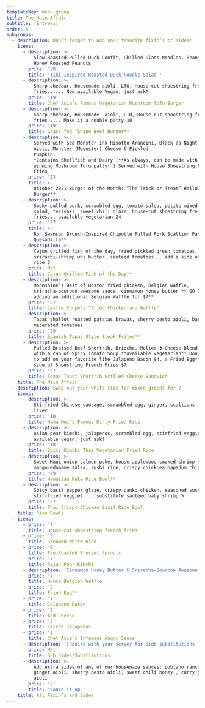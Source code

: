 ```yaml
---
templateKey: menu-group
title: The Main Affair
subtitle: (Entrees)
order: 5
subgroups:
  - description: Don’t forget to add your favorite fixin’s or sides!
    items:
      - description: >-
          Slow Roasted Pulled Duck Confit, Chilled Glass Noodles, Beansprouts &
          Honey Roasted Peanuts 
        price: '28'
        title: 'Tiki-Inspired Roasted Duck Noodle Salad '
      - description: >-
          Sharp cheddar, Housemade aioli, LTO, House-cut shoestring french
          fries...... Now available Vegan, just ask!
        price: '19'
        title: Chef Asia’s Famous Vegetarian Mushroom Tofu Burger
      - description: >-
          Sharp cheddar, Housemade  aioli, LTO, House-cut shoestring french
          fries .... Make it a double patty 10 
        price: '19'
        title: Grass-fed ’Shine Beef Burger**
      - description: >-
          Served with Sea Monster Ink Risotto Arancini, Black as Night Garlic
          Aioli, Monster (Meunster) Cheese & Pickled
          Pumpkin.                                                                       
          *Contains Shellfish and Dairy (**As always, can be made with our award
          winning Mushroom Tofu patty! ) Served with House Shoestring French
          Fries 
        price: '23'
        title: >-
          October 2021 Burger of the Month: “The Trick or Treat” Halloween
          Burger**
      - description: >-
          Smoky pulled pork, scrambled egg, tomato salsa, petite mixed greens
          salad, teriyaki, sweet chili glaze, house-cut shoestring french
          fries... available vegetarian 24
        price: '27'
        title: >-
          Ron Swanson Brunch-Inspired Chipotle Pulled Pork Scallion Pancake
          Quesadilla**
      - description: >-
          Cajun grilled fish of the day, fried pickled green tomatoes,
          srirachi-shrimp uni butter, sauteed tomatoes... add a side of white
          rice 5 
        price: Mkt
        title: Cajun Grilled Fish of the Day**
      - description: >-
          Moonshine’s Best of Boston fried chicken, Belgian waffle,
          sriracha-bourbon awesome sauce, cinnamon honey butter ** GO GRANDE by
          adding an additional Belgian Waffle for $7**
        price: '27'
        title: Leslie Knope’s “Fried Chicken and Waffle”
      - description: >-
          Tapas shallot roasted patatas bravas, sherry pesto aioli, basil
          macerated tomatoes
        price: '29'
        title: Spanish Tapas Style Steak Frites**
      - description: >-
          Pulled Braised Beef Shortrib, Brioche, Melted 3-Cheese Blend & Served
          with a cup of Spicy Tomato Soup **available vegetarian** Don't forget
          to add on your favorite like Jalapeno Bacon $4, a Fried Egg**$2 or a
          side of Shoestring French Fries $7
        price: '27'
        title: Texas Toast Shortrib Grilled Cheese Sandwich
    title: The Main Affair
  - description: Swap out your white rice for mixed greens for 2
    items:
      - description: >-
          Stirfried Chinese sausage, scrambled egg, ginger, scallions, duck
          liver
        price: '18'
        title: Mama Mei’s Famous Dirty Fried Rice
      - description: >-
          Asian pear kimchi, jalapenos, scrambled egg, stirfried veggies...
          available vegan, just ask! 
        price: '18'
        title: Spicy Kimchi Thai Vegetarian Fried Rice
      - description: >-
          Sweet Maui onion salmon poke, house applewood smoked shrimp salad,
          mango-edamame salsa, sushi rice, crispy chickpea papadum chips
        price: '29'
        title: Hawaiian Poke Rice Bowl**
      - description: >-
          Spicy basil pepper glaze, crispy panko chicken, seasoned sushi rice,
          stir-fried veggies ....substitute sautéed baby shrimp 5  
        price: '27'
        title: Thai Crispy Chicken Basil Rice Bowl
    title: Rice Bowls
  - items:
      - price: '7'
        title: House-cut shoestring french fries
      - price: '5'
        title: Steamed White Rice
      - price: '9'
        title: Pan-Roasted Brussel Sprouts
      - price: '7'
        title: Asian Pear Kimchi
      - description: 'Cinnamon Honey Butter & Sriracha-Bourbon Awesome Sauce '
        price: '7'
        title: House Belgian Waffle
      - price: '2'
        title: Fried Egg**
      - price: '7'
        title: Jalapeno Bacon
      - price: '2'
        title: Add Cheese
      - price: '2'
        title: Sliced Jalapenos
      - price: '3'
        title: Chef Asia's Infamous Angry Sauce
      - description: 'inquire with your server for side substitutions '
        price: Mkt
        title: Sub Sides/Substitutions
      - description: >-
          Add extra sides of any of our housemade sauces: poblano ranch, candied
          ginger aioli, sherry pesto aioli, sweet chili honey , curry goddess
          aioli
        price: '2'
        title: 'Sauce it up '
    title: All Fixin’s and Sides
---
```


